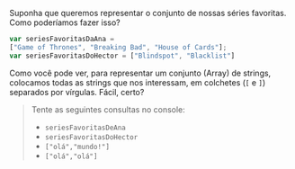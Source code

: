 Suponha que queremos representar o conjunto de nossas séries favoritas. Como poderíamos fazer isso?

```javascript
var seriesFavoritasDaAna = 
["Game of Thrones", "Breaking Bad", "House of Cards"];
var seriesFavoritasDoHector = ["Blindspot", "Blacklist"]
```

Como você pode ver, para representar um conjunto (Array) de strings, colocamos todas as strings que nos interessam, em colchetes (`[` e `]`) separados por vírgulas. Fácil, certo?

> Tente as seguintes consultas no console:
>
> * `seriesFavoritasDeAna`
> * `seriesFavoritasDoHector`
> * `["olá","mundo!"]`
> * `["olá","olá"]`
